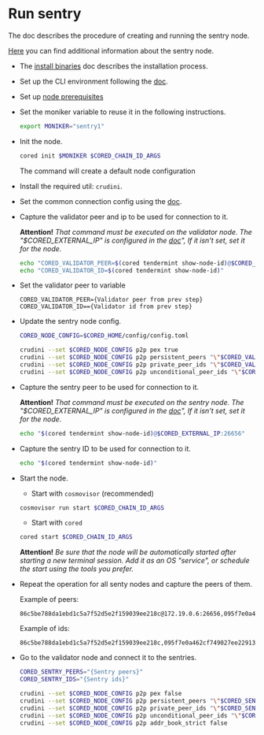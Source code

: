 # Run sentry

The doc describes the procedure of creating and running the sentry node.

[Here](https://docs.tendermint.com/v0.34/tendermint-core/validators.html) you can find additional information about the sentry node.

* The [install binaries](../install-cored.md) doc describes the installation process.

* Set up the CLI environment following the [doc](../cli-env.md).

* Set up [node prerequisites](node-prerequisites.md)

* Set the moniker variable to reuse it in the following instructions.
  ```bash
  export MONIKER="sentry1"
  ```

* Init the node.

  ```bash
  cored init $MONIKER $CORED_CHAIN_ID_ARGS
  ```
  The command will create a default node configuration

* Install the required util: `crudini`.

* Set the common connection config using the [doc](set-connection-config.md).

* Capture the validator peer and ip to be used for connection to it.

  **Attention!** *That command must be executed on the validator node.
  The "$CORED_EXTERNAL_IP" is configured in the [doc](set-connection-config.md)",
  If it isn't set, set it for the node.*

  ```bash
  echo "CORED_VALIDATOR_PEER=$(cored tendermint show-node-id)@$CORED_EXTERNAL_IP:26656"
  echo "CORED_VALIDATOR_ID=$(cored tendermint show-node-id)"
  ```



* Set the validator peer to variable
  ```
  CORED_VALIDATOR_PEER={Validator peer from prev step}
  CORED_VALIDATOR_ID=={Validator id from prev step}
  ```

* Update the sentry node config.

  ```bash
  CORED_NODE_CONFIG=$CORED_HOME/config/config.toml
  ```

  ```bash
  crudini --set $CORED_NODE_CONFIG p2p pex true
  crudini --set $CORED_NODE_CONFIG p2p persistent_peers "\"$CORED_VALIDATOR_PEER\""
  crudini --set $CORED_NODE_CONFIG p2p private_peer_ids "\"$CORED_VALIDATOR_ID\""
  crudini --set $CORED_NODE_CONFIG p2p unconditional_peer_ids "\"$CORED_VALIDATOR_ID\""
  ```

* Capture the sentry peer to be used for connection to it.

  **Attention!** *That command must be executed on the sentry node.
  The "$CORED_EXTERNAL_IP" is configured in the [doc](set-connection-config.md)",
  If it isn't set, set it for the node.*

  ```bash
  echo "$(cored tendermint show-node-id)@$CORED_EXTERNAL_IP:26656"
  ```

* Capture the sentry ID to be used for connection to it.
  ```bash
  echo "$(cored tendermint show-node-id)"
  ```

* Start the node.

  * Start with `cosmovisor` (recommended)
  ```bash
  cosmovisor run start $CORED_CHAIN_ID_ARGS
  ```

  * Start with `cored`
   ```bash
  cored start $CORED_CHAIN_ID_ARGS
  ```

  **Attention!** *Be sure that the node will be automatically started after starting a new terminal session. Add it as an OS "service",
  or schedule the start using the tools you prefer.*

* Repeat the operation for all senty nodes and capture the peers of them.

  Example of peers:
  ```
  86c5be788da1ebd1c5a7f52d5e2f159039ee218c@172.19.0.6:26656,095f7e0a462cf749027ee22913d77619fe1c2267@172.29.0.8:26656
  ```

  Example of ids:
  ```
  86c5be788da1ebd1c5a7f52d5e2f159039ee218c,095f7e0a462cf749027ee22913d77619fe1c2267
  ```

* Go to the validator node and connect it to the sentries.
  ```bash
  CORED_SENTRY_PEERS="{Sentry peers}"
  CORED_SENTRY_IDS="{Sentry ids}"
  ```

  ```bash
  crudini --set $CORED_NODE_CONFIG p2p pex false
  crudini --set $CORED_NODE_CONFIG p2p persistent_peers "\"$CORED_SENTRY_PEERS\""
  crudini --set $CORED_NODE_CONFIG p2p private_peer_ids "\"$CORED_SENTRY_IDS"\"
  crudini --set $CORED_NODE_CONFIG p2p unconditional_peer_ids "\"$CORED_SENTRY_IDS"\"
  crudini --set $CORED_NODE_CONFIG p2p addr_book_strict false
  ```
